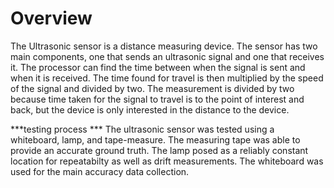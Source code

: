 # Overview

The Ultrasonic sensor is a distance measuring device. The sensor has two main components, one that sends an ultrasonic signal and one that receives it. The processor can find the time between when the signal is sent and when it is received. The time found for travel is then multiplied by the speed of the signal and divided by two. The measurement is divided by two because time taken for the signal to travel is to the point of interest and back, but the device is only interested in the distance to the device.  

***testing process ***
The ultrasonic sensor was tested using a whiteboard, lamp, and tape-measure. The measuring tape was able to provide an accurate ground truth. The lamp posed as a reliably constant location for repeatabilty as well as drift measurements. The whiteboard was used for the main accuracy data collection. 